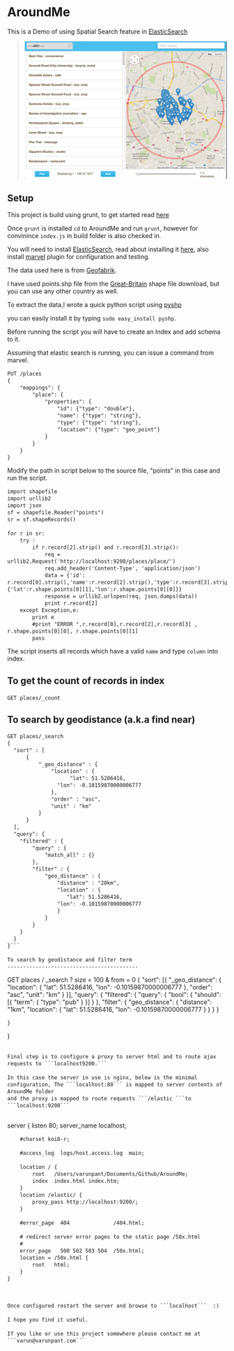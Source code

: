 AroundMe
========

This is a Demo of using Spatial Search feature in [ElasticSearch](http://www.elasticsearch.org/)
  
 
>![ScreenShot](screenshot.png "Around me")


Setup
-----

This project is build using grunt, to get started read [here](http://gruntjs.com/installing-grunt)

Once ```grunt``` is installed ```cd``` to AroundMe and run ```grunt```, however for convinince ```index.js``` in build folder is also checked in.

You will  need to install [ElasticSearch](http://www.elasticsearch.org/), read about installing it [here](http://www.elasticsearch.org/guide/en/elasticsearch/guide/current/_installing_elasticsearch.html), also install [marvel](http://www.elasticsearch.org/guide/en/marvel/current/) plugin for configuration and testing.

The data used here is from [Geofabrik](http://download.geofabrik.de/).

I have used points.shp file from the  [Great-Britain](http://download.geofabrik.de/europe/great-britain.html) shape file download, but you can use any other country as well.

To extract the data,I wrote a quick python script using  [pyshp](https://code.google.com/p/pyshp/)

you can easily install it by typing ```sudo easy_install pyshp```.

Before running the script you will have to create an Index and add schema to it.

Assuming that elastic search is running, you can issue a command from marvel.
```
PUT /places
{
    "mappings": {
        "place": {
            "properties": {
                "id": {"type": "double"},
                "name": {"type": "string"},
                "type": {"type": "string"},
                "location": {"type": "geo_point"}
            }
        }
    }
}
```

Modify the path in script below to the source file, "points" in this case and run the script.
```
import shapefile
import urllib2
import json
sf = shapefile.Reader("points")
sr = sf.shapeRecords()

for r in sr:
    try :
        if r.record[2].strip() and r.record[3].strip():
            req = urllib2.Request('http://localhost:9200/places/place/')
            req.add_header('Content-Type', 'application/json')
            data = {'id': r.record[0].strip(),'name':r.record[2].strip(),'type':r.record[3].strip(),'location':{'lat':r.shape.points[0][1],'lon':r.shape.points[0][0]}}
            response = urllib2.urlopen(req, json.dumps(data))
            print r.record[2]
    except Exception,e: 
        print e
        #print "ERROR ",r.record[0],r.record[2],r.record[3] , r.shape.points[0][0], r.shape.points[0][1]
        pass

```
The script inserts all records which have a valid ```name``` and type ```column``` into index.

  

To get the count of records in index
------------------------------------
```GET places/_count```


To search by geodistance (a.k.a find near)
------------------------------------------
```
GET places/_search
{
  "sort" : [
      {
          "_geo_distance" : {
              "location" : {
                    "lat": 51.5286416,
                "lon": -0.10159870000006777
              }, 
              "order" : "asc",
              "unit" : "km"
          }
      }
  ],
  "query": {
    "filtered" : {
        "query" : {
            "match_all" : {}
        },
        "filter" : {
            "geo_distance" : {
                "distance" : "20km",
                "location" : {
                   "lat": 51.5286416,
                "lon": -0.10159870000006777
                }
            }
        }
    }
  }
}```

To search by geodistance and filter term
------------------------------------------
```
GET places / _search ? size = 100 & from = 0 {
    "sort": [{
        "_geo_distance": {
            "location": {
                "lat": 51.5286416,
                "lon": -0.10159870000006777
            },
            "order": "asc",
            "unit": "km"
        }
    }],
    "query": {
        "filtered": {
            "query": {
                "bool": {
                    "should": [{
                        "term": {
                            "type": "pub"
                        }
                    }]
                }
            },
            "filter": {
                "geo_distance": {
                    "distance": "1km",
                    "location": {
                        "lat": 51.5286416,
                        "lon": -0.10159870000006777
                    }
                }
            }
        }

    }
}
```

Final step is to configure a proxy to server html and to route ajax requests to ```localhost9200.```

In this case the server in use is nginx, below is the minimal configuration, The ```localhost:80``` is mapped to server contents of AroundMe folder
and the proxy is mapped to route requests ```/elastic ```to ```localhost:9200```


```
server {
        listen       80;
        server_name  localhost;

        #charset koi8-r;

        #access_log  logs/host.access.log  main;

        location / {
            root   /Users/varunpant/Documents/Github/AroundMe;
            index  index.html index.htm;
        }
        location /elastic/ {
            proxy_pass http://localhost:9200/;
        }

        #error_page  404              /404.html;

        # redirect server error pages to the static page /50x.html
        #
        error_page   500 502 503 504  /50x.html;
        location = /50x.html {
            root   html;
        } 
    }
```


Once configured restart the server and browse to ```localhost```  :)
 
I hope you find it useful.

If you like or use this project somewhere please contact me at
```varun@varunpant.com```





